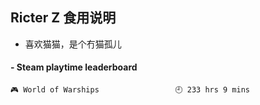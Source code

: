 ## Ricter Z 食用说明
- 喜欢猫猫，是个冇猫孤儿

<!-- steam-box start -->
#### - Steam playtime leaderboard
```text
🎮 World of Warships                 🕘 233 hrs 9 mins
```
<!-- Powered by https://github.com/YouEclipse/steam-box . -->
<!-- steam-box end -->

